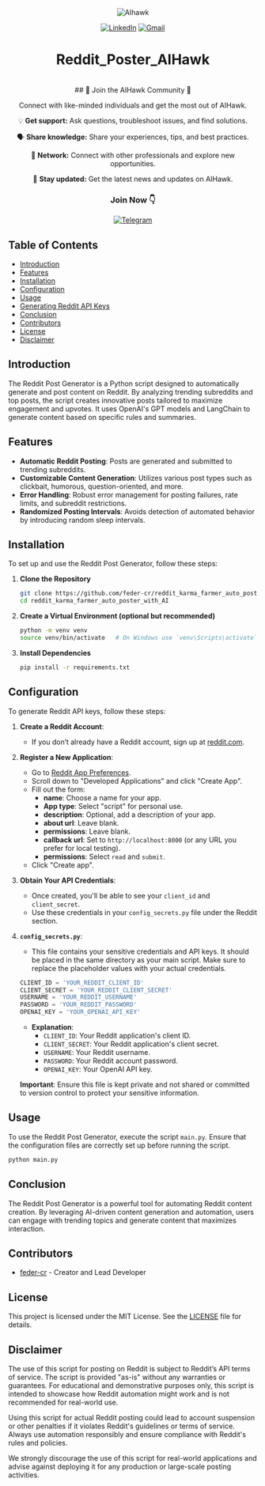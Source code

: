 <div style="text-align: center;">
    <img src="https://i.postimg.cc/XGdDt5tP/linkedin-aihawk.png" alt="AIhawk">
</div>

<div style="text-align: center;">

[![LinkedIn](https://img.shields.io/badge/LinkedIn-0077B5?style=for-the-badge&logo=linkedin&logoColor=white)](https://www.linkedin.com/in/federico-elia-5199951b6/)
[![Gmail](https://img.shields.io/badge/Gmail-D14836?style=for-the-badge&logo=gmail&logoColor=white)](mailto:federico.elia.majo@gmail.com)

# Reddit_Poster_AIHawk

</div>
<br />

<!-- Message Clarity -->
<div style="text-align: center;">
## 🚀 Join the AIHawk Community 🚀 

Connect with like-minded individuals and get the most out of AIHawk.

💡 **Get support:** Ask questions, troubleshoot issues, and find solutions.

🗣️ **Share knowledge:** Share your experiences, tips, and best practices.

🤝 **Network:** Connect with other professionals and explore new opportunities.

🔔 **Stay updated:** Get the latest news and updates on AIHawk.

<!-- Strong Call to Action -->
### Join Now 👇

[![Telegram](https://img.shields.io/badge/Telegram-2CA5E0?style=for-the-badge&logo=telegram&logoColor=white)](https://t.me/AIhawkCommunity)
</div>





## Table of Contents
- [Introduction](#introduction)
- [Features](#features)
- [Installation](#installation)
- [Configuration](#configuration)
- [Usage](#usage)
- [Generating Reddit API Keys](#generating-reddit-api-keys)
- [Conclusion](#conclusion)
- [Contributors](#contributors)
- [License](#license)
- [Disclaimer](#disclaimer)

## Introduction

The Reddit Post Generator is a Python script designed to automatically generate and post content on Reddit. By analyzing trending subreddits and top posts, the script creates innovative posts tailored to maximize engagement and upvotes. It uses OpenAI's GPT models and LangChain to generate content based on specific rules and summaries.

## Features

- **Automatic Reddit Posting**: Posts are generated and submitted to trending subreddits.
- **Customizable Content Generation**: Utilizes various post types such as clickbait, humorous, question-oriented, and more.
- **Error Handling**: Robust error management for posting failures, rate limits, and subreddit restrictions.
- **Randomized Posting Intervals**: Avoids detection of automated behavior by introducing random sleep intervals.

## Installation

To set up and use the Reddit Post Generator, follow these steps:

1. **Clone the Repository**

   ```bash
   git clone https://github.com/feder-cr/reddit_karma_farmer_auto_poster_with_AI.git
   cd reddit_karma_farmer_auto_poster_with_AI
   ```

2. **Create a Virtual Environment (optional but recommended)**

   ```bash
   python -m venv venv
   source venv/bin/activate   # On Windows use `venv\Scripts\activate`
   ```

3. **Install Dependencies**

   ```bash
   pip install -r requirements.txt
   ```


## Configuration

To generate Reddit API keys, follow these steps:

1. **Create a Reddit Account**:
   - If you don’t already have a Reddit account, sign up at [reddit.com](https://www.reddit.com).

2. **Register a New Application**:
   - Go to [Reddit App Preferences](https://www.reddit.com/prefs/apps).
   - Scroll down to "Developed Applications" and click "Create App".
   - Fill out the form:
     - **name**: Choose a name for your app.
     - **App type**: Select "script" for personal use.
     - **description**: Optional, add a description of your app.
     - **about url**: Leave blank.
     - **permissions**: Leave blank.
     - **callback url**: Set to `http://localhost:8000` (or any URL you prefer for local testing).
     - **permissions**: Select `read` and `submit`.
   - Click "Create app".

3. **Obtain Your API Credentials**:
   - Once created, you'll be able to see your `client_id` and `client_secret`.
   - Use these credentials in your `config_secrets.py` file under the Reddit section.

4. **`config_secrets.py`**:
   - This file contains your sensitive credentials and API keys. It should be placed in the same directory as your main script. Make sure to replace the placeholder values with your actual credentials.

   ```python
   CLIENT_ID = 'YOUR_REDDIT_CLIENT_ID'
   CLIENT_SECRET = 'YOUR_REDDIT_CLIENT_SECRET'
   USERNAME = 'YOUR_REDDIT_USERNAME'
   PASSWORD = 'YOUR_REDDIT_PASSWORD'
   OPENAI_KEY = 'YOUR_OPENAI_API_KEY'
   ```

   - **Explanation**:
     - `CLIENT_ID`: Your Reddit application's client ID.
     - `CLIENT_SECRET`: Your Reddit application's client secret.
     - `USERNAME`: Your Reddit username.
     - `PASSWORD`: Your Reddit account password.
     - `OPENAI_KEY`: Your OpenAI API key.

   **Important**: Ensure this file is kept private and not shared or committed to version control to protect your sensitive information.


## Usage

To use the Reddit Post Generator, execute the script `main.py`. Ensure that the configuration files are correctly set up before running the script.

```bash
python main.py
```

## Conclusion

The Reddit Post Generator is a powerful tool for automating Reddit content creation. By leveraging AI-driven content generation and automation, users can engage with trending topics and generate content that maximizes interaction.

## Contributors

- [feder-cr](https://github.com/feder-cr) - Creator and Lead Developer

## License

This project is licensed under the MIT License. See the [LICENSE](LICENSE) file for details.

## Disclaimer

The use of this script for posting on Reddit is subject to Reddit’s API terms of service. The script is provided "as-is" without any warranties or guarantees. For educational and demonstrative purposes only, this script is intended to showcase how Reddit automation might work and is not recommended for real-world use.

Using this script for actual Reddit posting could lead to account suspension or other penalties if it violates Reddit's guidelines or terms of service. Always use automation responsibly and ensure compliance with Reddit's rules and policies.

We strongly discourage the use of this script for real-world applications and advise against deploying it for any production or large-scale posting activities.
